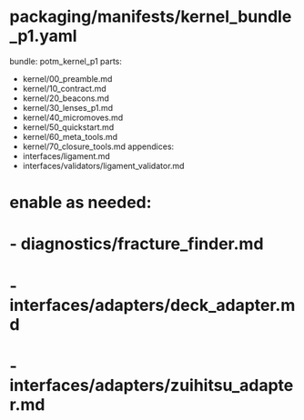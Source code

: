 # packaging/manifests/kernel_bundle_p1.yaml
bundle: potm_kernel_p1
parts:
  - kernel/00_preamble.md
  - kernel/10_contract.md
  - kernel/20_beacons.md
  - kernel/30_lenses_p1.md
  - kernel/40_micromoves.md
  - kernel/50_quickstart.md
  - kernel/60_meta_tools.md
  - kernel/70_closure_tools.md
appendices:
  - interfaces/ligament.md
  - interfaces/validators/ligament_validator.md
  # enable as needed:
  # - diagnostics/fracture_finder.md
  # - interfaces/adapters/deck_adapter.md
  # - interfaces/adapters/zuihitsu_adapter.md
